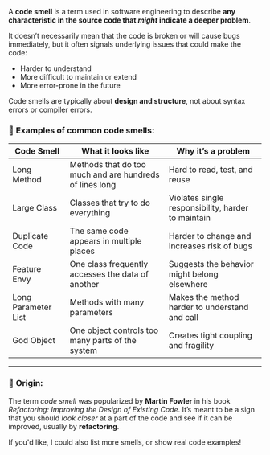 A **code smell** is a term used in software engineering to describe **any characteristic in the source code that *might* indicate a deeper problem**.

It doesn’t necessarily mean that the code is broken or will cause bugs immediately, but it often signals underlying issues that could make the code:

* Harder to understand
* More difficult to maintain or extend
* More error-prone in the future

Code smells are typically about **design and structure**, not about syntax errors or compiler errors.

### 🔧 **Examples of common code smells:**

| Code Smell          | What it looks like                                      | Why it’s a problem                                 |
| ------------------- | ------------------------------------------------------- | -------------------------------------------------- |
| Long Method         | Methods that do too much and are hundreds of lines long | Hard to read, test, and reuse                      |
| Large Class         | Classes that try to do everything                       | Violates single responsibility, harder to maintain |
| Duplicate Code      | The same code appears in multiple places                | Harder to change and increases risk of bugs        |
| Feature Envy        | One class frequently accesses the data of another       | Suggests the behavior might belong elsewhere       |
| Long Parameter List | Methods with many parameters                            | Makes the method harder to understand and call     |
| God Object          | One object controls too many parts of the system        | Creates tight coupling and fragility               |

---

### 📙 **Origin:**

The term *code smell* was popularized by **Martin Fowler** in his book *Refactoring: Improving the Design of Existing Code*.
It’s meant to be a sign that you should *look closer* at a part of the code and see if it can be improved, usually by **refactoring**.

If you'd like, I could also list more smells, or show real code examples!
